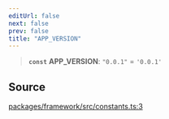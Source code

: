 ```yaml
---
editUrl: false
next: false
prev: false
title: "APP_VERSION"
---
```


> **`const`** **APP\_VERSION**: `"0.0.1"` = `'0.0.1'`

## Source

[packages/framework/src/constants.ts:3](https://github.com/nodenogg-in/alpha-p2p/blob/290bb7e02213a2b959571227ba7e64b04c8ddc90/packages/framework/src/constants.ts#L3)
